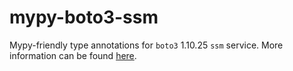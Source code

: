 # mypy-boto3-ssm

Mypy-friendly type annotations for `boto3` 1.10.25 `ssm` service.
More information can be found [here](https://github.com/vemel/mypy_boto3).